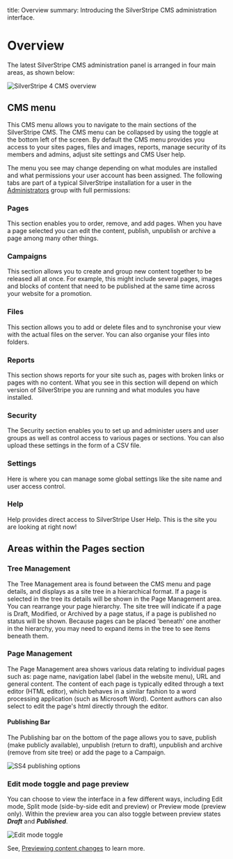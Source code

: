 title: Overview
summary: Introducing the SilverStripe CMS administration interface.

# Overview

The latest SilverStripe CMS administration panel is arranged in four main areas, as shown below:

![SilverStripe 4 CMS overview](/_images/basic-overview.png)

## CMS menu

This CMS menu allows you to navigate to the main sections of the SilverStripe CMS. The CMS menu can be collapsed by using the toggle at the bottom left of the screen. By default the CMS menu provides you access to your sites pages, files and images, reports, manage security of its members and admins, adjust site settings and CMS User help.

The menu you see may change depending on what modules are installed and what permissions your user account has been assigned. The following tabs are part of a typical SilverStripe installation for a user in the [Administrators](managing_roles_and_permissions/#using-roles) group with full permissions:

### Pages

This section enables you to order, remove, and add pages. When you have a page selected you can edit the content, publish, unpublish or archive a page among many other things.

### Campaigns

This section allows you to create and group new content together to be released all at once. For example, this might include several pages, images and blocks of content that need to be published at the same time across your website for a promotion.

### Files

This section allows you to add or delete files and to synchronise your view with the actual files on the server. You can also organise your files into folders.

### Reports

This section shows reports for your site such as, pages with broken links or pages with no content. What you see in this section will depend on which version of SilverStripe you are running and what modules you have installed.

### Security

The Security section enables you to set up and administer users and user groups as well as control access to various pages or sections. You can also upload these settings in the form of a CSV file.

### Settings

Here is where you can manage some global settings like the site name and user access control.

### Help

Help provides direct access to SilverStripe User Help. This is the site you are looking at right now!

## Areas within the Pages section

### Tree Management

The Tree Management area is found between the CMS menu and page details, and displays as a site tree in a hierarchical format. If a page is selected in the tree its details will be shown in the Page Management area. You can rearrange your page hierarchy. The site tree will indicate if a page is Draft, Modified, or Archived by a page status, if a page is published no status will be shown. Because pages can be placed 'beneath' one another in the hierarchy, you may need to expand items in the tree to see items beneath them.

### Page Management

The Page Management area shows various data relating to individual pages such as: page name, navigation label (label in the website menu), URL and general content. The content of each page is typically edited through a text editor (HTML editor), which behaves in a similar fashion to a word processing application (such as Microsoft Word). Content authors can also select to edit the page's html directly through the editor.

#### Publishing Bar

The Publishing bar on the bottom of the page allows you to save, publish (make publicly available), unpublish (return to draft), unpublish and archive (remove from site tree) or add the page to a Campaign.

![SS4 publishing options](/_images/publishing-options.png)

### Edit mode toggle and page preview

You can choose to view the interface in a few different ways, including Edit mode, Split mode (side-by-side edit and preview) or Preview mode (preview only). Within the preview area you can also toggle between preview states ***Draft*** and ***Published***.

![Edit mode toggle](/_images/Preview-Bar.png)

See, [Previewing content changes](../creating_pages_and_content/creating_and_editing_content/previewing_changes) to learn more.
